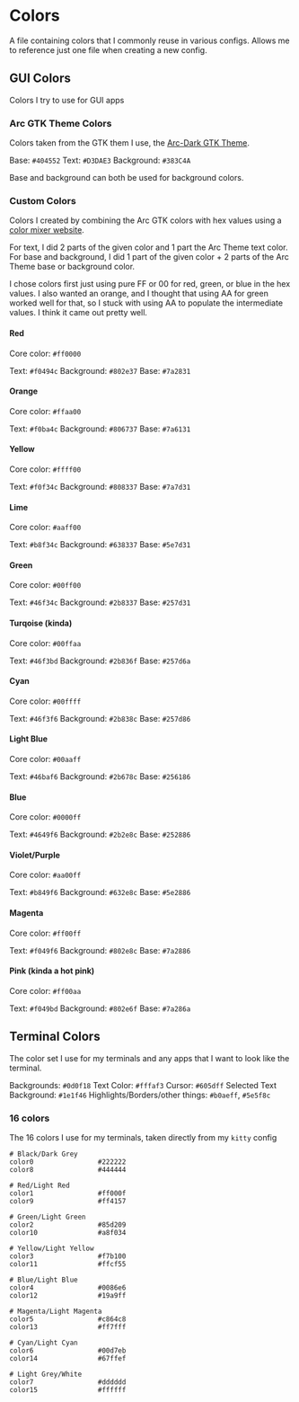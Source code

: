 # Colors

A file containing colors that I commonly reuse in various configs. Allows me to reference just one file when creating a new config.


## GUI Colors
Colors I try to use for GUI apps

### Arc GTK Theme Colors

Colors taken from the GTK them I use, the [Arc-Dark GTK Theme](https://github.com/jnsh/arc-theme).

Base: `#404552`
Text: `#D3DAE3`
Background: `#383C4A`

Base and background can both be used for background colors.

### Custom Colors

Colors I created by combining the Arc GTK colors with hex values using a [color mixer website](https://colordesigner.io/color-mixer).

For text, I did 2 parts of the given color and 1 part the Arc Theme text color. For base and background, I did 1 part of the given color + 2 parts of the Arc Theme base or background color.

I chose colors first just using pure FF or 00 for red, green, or blue in the hex values. I also wanted an orange, and I thought that using AA for green worked well for that, so I stuck with using AA to populate the intermediate values. I think it came out pretty well.

#### Red

Core color: `#ff0000`

Text: `#f0494c`
Background: `#802e37`
Base: `#7a2831`

#### Orange

Core color: `#ffaa00`

Text: `#f0ba4c`
Background: `#806737`
Base: `#7a6131`

#### Yellow

Core color: `#ffff00`

Text: `#f0f34c`
Background: `#808337`
Base: `#7a7d31`

#### Lime

Core color: `#aaff00`

Text: `#b8f34c`
Background: `#638337`
Base: `#5e7d31`

#### Green

Core color: `#00ff00`

Text: `#46f34c`
Background: `#2b8337`
Base: `#257d31`

#### Turqoise (kinda)

Core color: `#00ffaa`

Text: `#46f3bd`
Background: `#2b836f`
Base: `#257d6a`

#### Cyan

Core color: `#00ffff`

Text: `#46f3f6`
Background: `#2b838c`
Base: `#257d86`

#### Light Blue

Core color: `#00aaff`

Text: `#46baf6`
Background: `#2b678c`
Base: `#256186`

#### Blue

Core color: `#0000ff`

Text: `#4649f6`
Background: `#2b2e8c`
Base: `#252886`


#### Violet/Purple

Core color: `#aa00ff`

Text: `#b849f6`
Background: `#632e8c`
Base: `#5e2886`

#### Magenta

Core color: `#ff00ff`

Text: `#f049f6`
Background: `#802e8c`
Base: `#7a2886`

#### Pink (kinda a hot pink)

Core color: `#ff00aa`

Text: `#f049bd`
Background: `#802e6f`
Base: `#7a286a`

## Terminal Colors

The color set I use for my terminals and any apps that I want to look like the terminal.

Backgrounds: `#0d0f18`
Text Color: `#fffaf3`
Cursor: `#605dff`
Selected Text Background: `#1e1f46`
Highlights/Borders/other things: `#b0aeff`, `#5e5f8c`


### 16 colors

The 16 colors I use for my terminals, taken directly from my `kitty` config

```
# Black/Dark Grey
color0                #222222
color8                #444444

# Red/Light Red
color1                #ff000f
color9                #ff4157

# Green/Light Green
color2                #85d209
color10               #a8f034

# Yellow/Light Yellow
color3                #f7b100
color11               #ffcf55

# Blue/Light Blue
color4                #0086e6
color12               #19a9ff

# Magenta/Light Magenta
color5                #c864c8
color13               #ff7fff

# Cyan/Light Cyan
color6                #00d7eb
color14               #67ffef

# Light Grey/White
color7                #dddddd
color15               #ffffff
```


